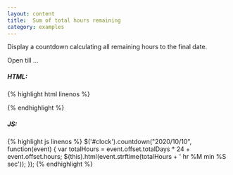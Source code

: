 ```yaml
---
layout: content
title:  Sum of total hours remaining
category: examples
---
```

Display a countdown calculating all remaining hours to the final date.

<div class="example-base">
  Open till ...
  <span id="clock"></span>
</div>

<script type="text/javascript">
  var twoDaysFromNow = new Date().valueOf() + 2 * 24 * 60 * 60 * 1000;
  $('#clock').countdown(twoDaysFromNow, function(event) {
    var totalHours = event.offset.totalDays * 24 + event.offset.hours;
    $(this).html(event.strftime(totalHours + ' hr %M min %S sec'));
  });
</script>

##### HTML:
{% highlight html linenos %}
<div id="clock"></div>
{% endhighlight %}

##### JS:
{% highlight js linenos %}
$('#clock').countdown("2020/10/10", function(event) {
  var totalHours = event.offset.totalDays * 24 + event.offset.hours;
  $(this).html(event.strftime(totalHours + ' hr %M min %S sec'));
});
{% endhighlight %}
